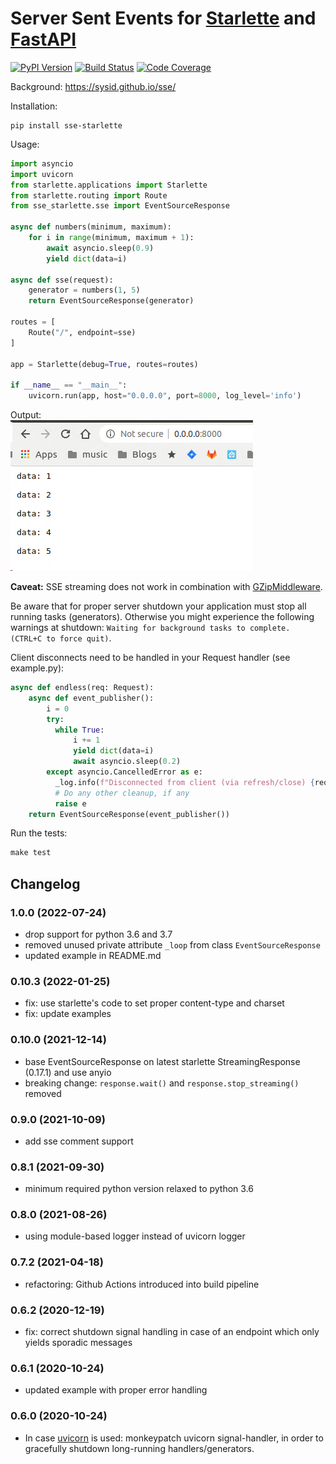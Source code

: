 # Server Sent Events for [Starlette](https://github.com/encode/starlette) and [FastAPI](https://fastapi.tiangolo.com/)

[![PyPI Version][pypi-image]][pypi-url]
[![Build Status][build-image]][build-url]
[![Code Coverage][coverage-image]][coverage-url]

Background: https://sysid.github.io/sse/

Installation:

```shell
pip install sse-starlette
```

Usage:

```python
import asyncio
import uvicorn
from starlette.applications import Starlette
from starlette.routing import Route
from sse_starlette.sse import EventSourceResponse

async def numbers(minimum, maximum):
    for i in range(minimum, maximum + 1):
        await asyncio.sleep(0.9)
        yield dict(data=i)

async def sse(request):
    generator = numbers(1, 5)
    return EventSourceResponse(generator)

routes = [
    Route("/", endpoint=sse)
]

app = Starlette(debug=True, routes=routes)

if __name__ == "__main__":
    uvicorn.run(app, host="0.0.0.0", port=8000, log_level='info')
```

Output:  
![output](output.png)

**Caveat:** SSE streaming does not work in combination with [GZipMiddleware](https://github.com/encode/starlette/issues/20#issuecomment-704106436).

Be aware that for proper server shutdown your application must stop all
running tasks (generators). Otherwise you might experience the following warnings
at shutdown: `Waiting for background tasks to complete. (CTRL+C to force quit)`.

Client disconnects need to be handled in your Request handler (see example.py):
```python
async def endless(req: Request):
    async def event_publisher():
        i = 0
        try:
          while True:
              i += 1
              yield dict(data=i)
              await asyncio.sleep(0.2)
        except asyncio.CancelledError as e:
          _log.info(f"Disconnected from client (via refresh/close) {req.client}")
          # Do any other cleanup, if any
          raise e
    return EventSourceResponse(event_publisher())
```

Run the tests:
```python
make test
```

## Changelog
### 1.0.0 (2022-07-24)
- drop support for python 3.6 and 3.7
- removed unused private attribute `_loop` from class `EventSourceResponse`
- updated example in README.md

### 0.10.3 (2022-01-25)
- fix: use starlette's code to set proper content-type and charset
- fix: update examples

### 0.10.0 (2021-12-14)
- base EventSourceResponse on latest starlette StreamingResponse (0.17.1) and use anyio
- breaking change: `response.wait()` and `response.stop_streaming()` removed

### 0.9.0 (2021-10-09)
- add sse comment support

### 0.8.1 (2021-09-30)
- minimum required python version relaxed to python 3.6

### 0.8.0 (2021-08-26)
- using module-based logger instead of uvicorn logger

### 0.7.2 (2021-04-18)
- refactoring: Github Actions introduced into build pipeline

### 0.6.2 (2020-12-19)
- fix: correct shutdown signal handling in case of an endpoint which only yields sporadic messages

### 0.6.1 (2020-10-24)
- updated example with proper error handling

### 0.6.0 (2020-10-24)
- In case [uvicorn](https://www.uvicorn.org/) is used: monkeypatch uvicorn signal-handler, 
  in order to gracefully shutdown long-running handlers/generators.


<!-- Badges -->

[pypi-image]: https://img.shields.io/pypi/v/sse-starlette
[pypi-url]: https://pypi.org/project/sse-starlette/
[build-image]: https://github.com/sysid/sse-starlette/actions/workflows/build.yml/badge.svg
[build-url]: https://github.com/sysid/sse-starlette/actions/workflows/build.yml
[coverage-image]: https://codecov.io/gh/sysid/sse-starlette/branch/master/graph/badge.svg
[coverage-url]: https://codecov.io/gh/sysid/sse-starlette
